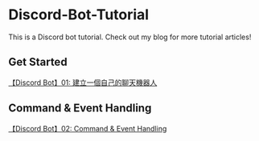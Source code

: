 # Discord-Bot-Tutorial
This is a Discord bot tutorial. Check out my blog for more tutorial articles!

## Get Started
[【Discord Bot】01: 建立一個自己的聊天機器人](https://chengche6230.github.io/2022/09/03/discord-bot-1/)

## Command & Event Handling
[【Discord Bot】02: Command & Event Handling](https://chengche6230.github.io/2022/09/03/discord-bot-2/)